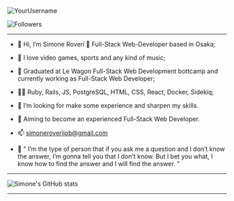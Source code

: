 ![YourUsername](https://img.shields.io/badge/Roveri91-007EC6?style=for-the-badge)

![Followers](https://img.shields.io/github/followers/Roveri91?style=social)

---

- 👋 Hi, I’m Simone Roveri :pizza: Full-Stack Web-Developer based in Osaka;
- 👀 I love video games, sports and any kind of music;
- 🌱 Graduated at Le Wagon Full-Stack Web Development bottcamp and currently working as Full-Stack Web Developer;
- :man_technologist: Ruby, Rails, JS, PostgreSQL, HTML, CSS, React, Docker, Sidekiq; 
- 💞️ I’m looking for make some experience and sharpen my skills.
- :goal_net: Aiming to become an experienced Full-Stack Web Developer.
- 📫 simoneroverijob@gmail.com


- :loudspeaker: " I’m the type of person that if you ask me a question and I don’t know the answer, 
  I’m gonna tell you that I don’t know. 
  But I bet you what, I know how to find the answer and I will find the answer. ”

---
 
![Simone's GitHub stats](https://github-readme-stats.vercel.app/api?username=Roveri91&show_icons=true&theme=panda)

---
